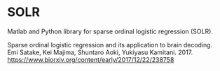 # SOLR
Matlab and Python library for sparse ordinal logistic regression (SOLR).


Sparse ordinal logistic regression and its application to brain decoding.<br>
Emi Satake, Kei Majima, Shuntaro Aoki, Yukiyasu Kamitani. 2017.<br>
https://www.biorxiv.org/content/early/2017/12/22/238758
